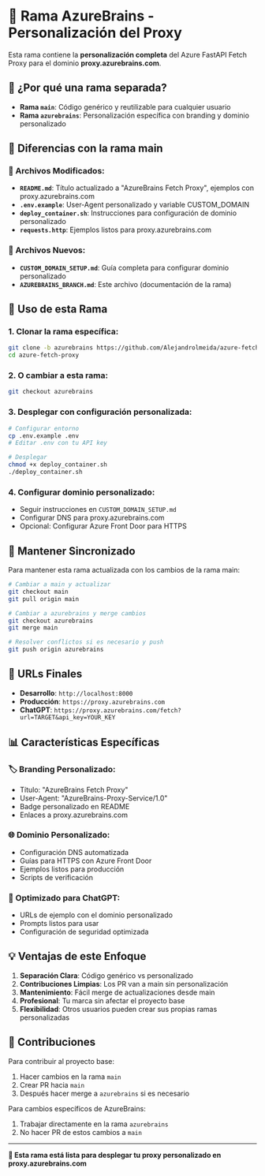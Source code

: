 # 🌿 Rama AzureBrains - Personalización del Proxy

Esta rama contiene la **personalización completa** del Azure FastAPI Fetch Proxy para el dominio **proxy.azurebrains.com**.

## 🎯 ¿Por qué una rama separada?

- **Rama `main`**: Código genérico y reutilizable para cualquier usuario
- **Rama `azurebrains`**: Personalización específica con branding y dominio personalizado

## 🔄 Diferencias con la rama main

### 📝 Archivos Modificados:
- **`README.md`**: Título actualizado a "AzureBrains Fetch Proxy", ejemplos con proxy.azurebrains.com
- **`.env.example`**: User-Agent personalizado y variable CUSTOM_DOMAIN
- **`deploy_container.sh`**: Instrucciones para configuración de dominio personalizado
- **`requests.http`**: Ejemplos listos para proxy.azurebrains.com

### 📁 Archivos Nuevos:
- **`CUSTOM_DOMAIN_SETUP.md`**: Guía completa para configurar dominio personalizado
- **`AZUREBRAINS_BRANCH.md`**: Este archivo (documentación de la rama)

## 🚀 Uso de esta Rama

### 1. Clonar la rama específica:
```bash
git clone -b azurebrains https://github.com/Alejandrolmeida/azure-fetch-proxy.git
cd azure-fetch-proxy
```

### 2. O cambiar a esta rama:
```bash
git checkout azurebrains
```

### 3. Desplegar con configuración personalizada:
```bash
# Configurar entorno
cp .env.example .env
# Editar .env con tu API key

# Desplegar
chmod +x deploy_container.sh
./deploy_container.sh
```

### 4. Configurar dominio personalizado:
- Seguir instrucciones en `CUSTOM_DOMAIN_SETUP.md`
- Configurar DNS para proxy.azurebrains.com
- Opcional: Configurar Azure Front Door para HTTPS

## 🔄 Mantener Sincronizado

Para mantener esta rama actualizada con los cambios de la rama main:

```bash
# Cambiar a main y actualizar
git checkout main
git pull origin main

# Cambiar a azurebrains y merge cambios
git checkout azurebrains
git merge main

# Resolver conflictos si es necesario y push
git push origin azurebrains
```

## 🎯 URLs Finales

- **Desarrollo**: `http://localhost:8000`
- **Producción**: `https://proxy.azurebrains.com`
- **ChatGPT**: `https://proxy.azurebrains.com/fetch?url=TARGET&api_key=YOUR_KEY`

## 📊 Características Específicas

### 🏷️ Branding Personalizado:
- Título: "AzureBrains Fetch Proxy"
- User-Agent: "AzureBrains-Proxy-Service/1.0"
- Badge personalizado en README
- Enlaces a proxy.azurebrains.com

### 🌐 Dominio Personalizado:
- Configuración DNS automatizada
- Guías para HTTPS con Azure Front Door
- Ejemplos listos para producción
- Scripts de verificación

### 🎯 Optimizado para ChatGPT:
- URLs de ejemplo con el dominio personalizado
- Prompts listos para usar
- Configuración de seguridad optimizada

## 💡 Ventajas de este Enfoque

1. **Separación Clara**: Código genérico vs personalizado
2. **Contribuciones Limpias**: Los PR van a main sin personalización
3. **Mantenimiento**: Fácil merge de actualizaciones desde main
4. **Profesional**: Tu marca sin afectar el proyecto base
5. **Flexibilidad**: Otros usuarios pueden crear sus propias ramas personalizadas

## 🤝 Contribuciones

Para contribuir al proyecto base:
1. Hacer cambios en la rama `main`
2. Crear PR hacia `main`
3. Después hacer merge a `azurebrains` si es necesario

Para cambios específicos de AzureBrains:
1. Trabajar directamente en la rama `azurebrains`
2. No hacer PR de estos cambios a `main`

---

**🚀 Esta rama está lista para desplegar tu proxy personalizado en proxy.azurebrains.com**
